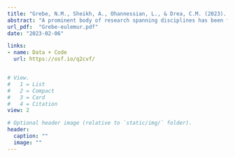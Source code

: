 ```yaml
---
title: "Grebe, N.M., Sheikh, A., Ohannessian, L., & Drea, C.M. (2023). Effects of Oxytocin Receptor Blockade on Dyadic Social Behavior in Monogamous and Non-Monogamous *Eulemur*. *Psychoneuroendocrinology, 150*, 106044."
abstract: "A prominent body of research spanning disciplines has been focused on the potential underlying role for oxytocin in the social signatures of monogamous mating bonds. Behavioral differences between monogamous and non-monogamous vole species, putatively mediated by oxytocinergic function, constitute a key source of support for this mechanism, but it is unclear to what extent this hormone–behavior linkage extends to the primate order. In a preregistered experiment, we test if oxytocin receptor blockade affects affiliative behavior in mixed-sex pairs of *Eulemur*, a genus of strepsirrhine primate containing both monogamous and non-monogamous species. Inconsistent with past studies in monogamous voles or monkeys, we do not find confirmatory evidence in *Eulemur* that monogamous pairs affiliate more than non-monogamous pairs, nor that oxytocin receptor blockade of one pair member selectively corresponds to reduced affiliative or scent-marking behavior in monogamous species. We do, however, find exploratory evidence of a pattern not previously investigated: simultaneously blocking oxytocin receptors in both members of a monogamous pair predicts lower rates of affiliative behavior relative to controls. Our study demonstrates the value of non-traditional animal models in challenging generalizations based on model organisms, and of methodological reform in providing a potential path forward for behavioral oxytocin research."
url_pdf:  "Grebe-eulemur.pdf"
date: "2023-02-06"

links: 
- name: Data + Code
  url: https://osf.io/q2cvf/


# View.
#   1 = List
#   2 = Compact
#   3 = Card
#   4 = Citation
view: 2

# Optional header image (relative to `static/img/` folder).
header:
  caption: ""
  image: ""
---
```


